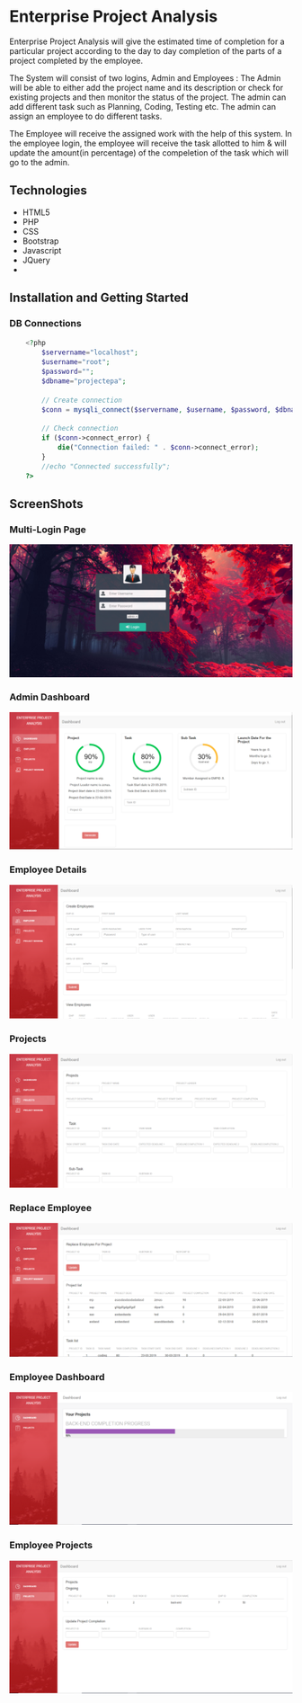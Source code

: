 # Enterprise Project Analysis

Enterprise Project Analysis will give the estimated time of completion for a particular project according to the day to day completion of the parts of a project completed by the employee.

The System will consist of two logins, Admin and Employees :
The Admin will be able to either add the project name and its description or check for existing projects and then monitor the status of the project. The admin can add different task such as Planning, Coding, Testing etc. The admin can assign an employee to do different tasks. 

The Employee will receive the assigned work with the help of this system. In the employee login, the employee will receive the task allotted to him & will update the amount(in percentage) of the compeletion of the task which will go to the admin.
 


## Technologies
 * HTML5
 * PHP
 * CSS
 * Bootstrap
 * Javascript
 * JQuery
 * 
 

## Installation and Getting Started

### DB Connections

```php
	<?php
        $servername="localhost";
        $username="root";
        $password="";
        $dbname="projectepa";

        // Create connection
        $conn = mysqli_connect($servername, $username, $password, $dbname);

        // Check connection
        if ($conn->connect_error) {
            die("Connection failed: " . $conn->connect_error);
        }
        //echo "Connected successfully";       
    ?>
```



## ScreenShots

### Multi-Login Page

![](images/Login_Page.png)


### Admin Dashboard

![](images/Admin_Dashboard.png)


### Employee Details

![](images/Employees_Details_Insertion.png)


### Projects

![](images/Project_Insertion.png)


### Replace Employee

![](images/Replace_Employees.png)


### Employee Dashboard

![](images/Employee_Dashboard.png)


### Employee Projects

![](images/Employee_Projects.png)


